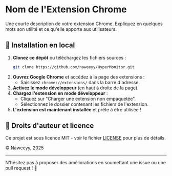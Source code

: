 # Nom de l'Extension Chrome

Une courte description de votre extension Chrome. Expliquez en quelques mots son utilité et ce qu'elle apporte aux utilisateurs.

## 🚀 Installation en local

1. **Clonez ce dépôt** ou téléchargez les fichiers sources :
   ```sh
   git clone https://github.com/naweeyy/HyperMonitor.git
   ```
2. **Ouvrez Google Chrome** et accédez à la page des extensions :
   - Saisissez `chrome://extensions/` dans la barre d'adresse.
3. **Activez le mode développeur** (en haut à droite de la page).
4. **Chargez l'extension en mode développeur** :
   - Cliquez sur "Charger une extension non empaquetée".
   - Sélectionnez le dossier contenant les fichiers de l'extension.
5. **L'extension est maintenant installée** et prête à être utilisée !

## 📜 Droits d'auteur et licence

Ce projet est sous licence MIT - voir le fichier [LICENSE](https://github.com/naweeyy/HyperMonitor/blob/main/LICENSE) pour plus de détails.

© Naweeyy, 2025

---

N'hésitez pas à proposer des améliorations en soumettant une issue ou une pull request ! 🚀
